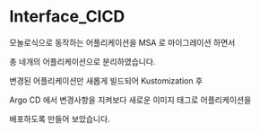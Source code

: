 # Interface_CICD

모놀로식으로 동작하는 어플리케이션을 MSA 로 마이그레이션 하면서 

총 네개의 어플리케이션으로 분리하였습니다.

변경된 어플리케이션만 새롭게 빌드되어 Kustomization 후 

Argo CD 에서 변경사항을 지켜보다 새로운 이미지 태그로 어플리케이션을 

배포하도록 만들어 보았습니다. 
